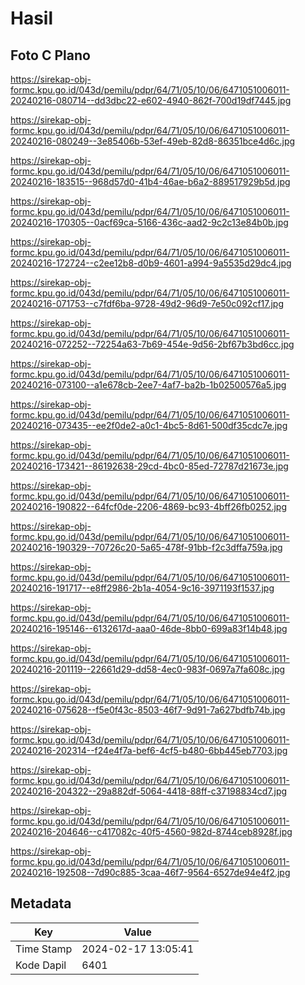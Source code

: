 # Hasil

## Foto C Plano

https://sirekap-obj-formc.kpu.go.id/043d/pemilu/pdpr/64/71/05/10/06/6471051006011-20240216-080714--dd3dbc22-e602-4940-862f-700d19df7445.jpg

https://sirekap-obj-formc.kpu.go.id/043d/pemilu/pdpr/64/71/05/10/06/6471051006011-20240216-080249--3e85406b-53ef-49eb-82d8-86351bce4d6c.jpg

https://sirekap-obj-formc.kpu.go.id/043d/pemilu/pdpr/64/71/05/10/06/6471051006011-20240216-183515--968d57d0-41b4-46ae-b6a2-889517929b5d.jpg

https://sirekap-obj-formc.kpu.go.id/043d/pemilu/pdpr/64/71/05/10/06/6471051006011-20240216-170305--0acf69ca-5166-436c-aad2-9c2c13e84b0b.jpg

https://sirekap-obj-formc.kpu.go.id/043d/pemilu/pdpr/64/71/05/10/06/6471051006011-20240216-172724--c2ee12b8-d0b9-4601-a994-9a5535d29dc4.jpg

https://sirekap-obj-formc.kpu.go.id/043d/pemilu/pdpr/64/71/05/10/06/6471051006011-20240216-071753--c7fdf6ba-9728-49d2-96d9-7e50c092cf17.jpg

https://sirekap-obj-formc.kpu.go.id/043d/pemilu/pdpr/64/71/05/10/06/6471051006011-20240216-072252--72254a63-7b69-454e-9d56-2bf67b3bd6cc.jpg

https://sirekap-obj-formc.kpu.go.id/043d/pemilu/pdpr/64/71/05/10/06/6471051006011-20240216-073100--a1e678cb-2ee7-4af7-ba2b-1b02500576a5.jpg

https://sirekap-obj-formc.kpu.go.id/043d/pemilu/pdpr/64/71/05/10/06/6471051006011-20240216-073435--ee2f0de2-a0c1-4bc5-8d61-500df35cdc7e.jpg

https://sirekap-obj-formc.kpu.go.id/043d/pemilu/pdpr/64/71/05/10/06/6471051006011-20240216-173421--86192638-29cd-4bc0-85ed-72787d21673e.jpg

https://sirekap-obj-formc.kpu.go.id/043d/pemilu/pdpr/64/71/05/10/06/6471051006011-20240216-190822--64fcf0de-2206-4869-bc93-4bff26fb0252.jpg

https://sirekap-obj-formc.kpu.go.id/043d/pemilu/pdpr/64/71/05/10/06/6471051006011-20240216-190329--70726c20-5a65-478f-91bb-f2c3dffa759a.jpg

https://sirekap-obj-formc.kpu.go.id/043d/pemilu/pdpr/64/71/05/10/06/6471051006011-20240216-191717--e8ff2986-2b1a-4054-9c16-3971193f1537.jpg

https://sirekap-obj-formc.kpu.go.id/043d/pemilu/pdpr/64/71/05/10/06/6471051006011-20240216-195146--6132617d-aaa0-46de-8bb0-699a83f14b48.jpg

https://sirekap-obj-formc.kpu.go.id/043d/pemilu/pdpr/64/71/05/10/06/6471051006011-20240216-201119--22661d29-dd58-4ec0-983f-0697a7fa608c.jpg

https://sirekap-obj-formc.kpu.go.id/043d/pemilu/pdpr/64/71/05/10/06/6471051006011-20240216-075628--f5e0f43c-8503-46f7-9d91-7a627bdfb74b.jpg

https://sirekap-obj-formc.kpu.go.id/043d/pemilu/pdpr/64/71/05/10/06/6471051006011-20240216-202314--f24e4f7a-bef6-4cf5-b480-6bb445eb7703.jpg

https://sirekap-obj-formc.kpu.go.id/043d/pemilu/pdpr/64/71/05/10/06/6471051006011-20240216-204322--29a882df-5064-4418-88ff-c37198834cd7.jpg

https://sirekap-obj-formc.kpu.go.id/043d/pemilu/pdpr/64/71/05/10/06/6471051006011-20240216-204646--c417082c-40f5-4560-982d-8744ceb8928f.jpg

https://sirekap-obj-formc.kpu.go.id/043d/pemilu/pdpr/64/71/05/10/06/6471051006011-20240216-192508--7d90c885-3caa-46f7-9564-6527de94e4f2.jpg


## Metadata

| Key        | Value               |
| ---------- | ------------------- |
| Time Stamp | 2024-02-17 13:05:41 |
| Kode Dapil | 6401                |



